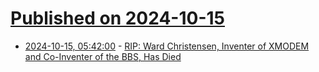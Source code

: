 # [Published on 2024-10-15](index.md)

* [2024-10-15, 05:42:00](https://soylentnews.org/article.pl?sid=24/10/15/0025236&from=rss) - [RIP: Ward Christensen, Inventer of XMODEM and Co-Inventer of the BBS, Has Died](https://soylentnews.org/article.pl?sid=24/10/15/0025236&from=rss)
